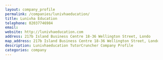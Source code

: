 ```yaml
---
layout: company_profile
permalink: /companies/lunivhaeducation/
title: Lunivha Education
telephone: 02037746984
email: 
website: http://lunivhaeducation.com
address: 217b Island Business Centre 18-36 Wellington Street, Londo
map_address: 217b Island Business Centre 18-36 Wellington Street, Londo
description: Lunivhaeducation TutorCruncher Company Profile
categories: company
---
```


